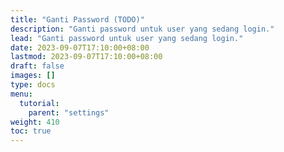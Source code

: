 ```yaml
---
title: "Ganti Password (TODO)"
description: "Ganti password untuk user yang sedang login."
lead: "Ganti password untuk user yang sedang login."
date: 2023-09-07T17:10:00+08:00
lastmod: 2023-09-07T17:10:00+08:00
draft: false
images: []
type: docs
menu:
  tutorial:
    parent: "settings"
weight: 410
toc: true
---
```

